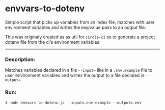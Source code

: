 # envvars-to-dotenv
Simple script that picks up variables from an index file, matches with user environment variables and writes the key/value pairs to an output file.

This was originaly created as as util for `circle-ci` so to generate a project dotenv file from the ci's environment variables.

---
### Description:
Matches variables declared in a file `--input=` like in a `.env.example` file to user environment variables and writes the output to a file declared in `--output=`

### Run:
```
$ node envvars-to-dotenv.js --input=.env.example --output=.env
```